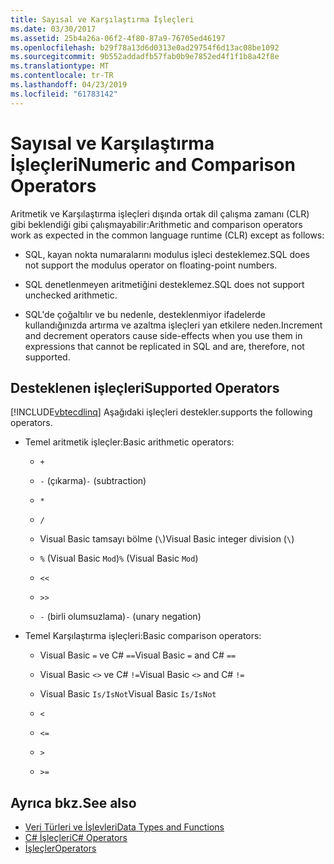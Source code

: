 ```yaml
---
title: Sayısal ve Karşılaştırma İşleçleri
ms.date: 03/30/2017
ms.assetid: 25b4a26a-06f2-4f80-87a9-76705ed46197
ms.openlocfilehash: b29f78a13d6d0313e0ad29754f6d13ac08be1092
ms.sourcegitcommit: 9b552addadfb57fab0b9e7852ed4f1f1b8a42f8e
ms.translationtype: MT
ms.contentlocale: tr-TR
ms.lasthandoff: 04/23/2019
ms.locfileid: "61783142"
---
```

# <a name="numeric-and-comparison-operators"></a><span data-ttu-id="7f2a0-102">Sayısal ve Karşılaştırma İşleçleri</span><span class="sxs-lookup"><span data-stu-id="7f2a0-102">Numeric and Comparison Operators</span></span>

<span data-ttu-id="7f2a0-103">Aritmetik ve Karşılaştırma işleçleri dışında ortak dil çalışma zamanı (CLR) gibi beklendiği gibi çalışmayabilir:</span><span class="sxs-lookup"><span data-stu-id="7f2a0-103">Arithmetic and comparison operators work as expected in the common language runtime (CLR) except as follows:</span></span>

- <span data-ttu-id="7f2a0-104">SQL, kayan nokta numaralarını modulus işleci desteklemez.</span><span class="sxs-lookup"><span data-stu-id="7f2a0-104">SQL does not support the modulus operator on floating-point numbers.</span></span>

- <span data-ttu-id="7f2a0-105">SQL denetlenmeyen aritmetiğini desteklemez.</span><span class="sxs-lookup"><span data-stu-id="7f2a0-105">SQL does not support unchecked arithmetic.</span></span>

- <span data-ttu-id="7f2a0-106">SQL'de çoğaltılır ve bu nedenle, desteklenmiyor ifadelerde kullandığınızda artırma ve azaltma işleçleri yan etkilere neden.</span><span class="sxs-lookup"><span data-stu-id="7f2a0-106">Increment and decrement operators cause side-effects when you use them in expressions that cannot be replicated in SQL and are, therefore, not supported.</span></span>

## <a name="supported-operators"></a><span data-ttu-id="7f2a0-107">Desteklenen işleçleri</span><span class="sxs-lookup"><span data-stu-id="7f2a0-107">Supported Operators</span></span>

[!INCLUDE[vbtecdlinq](../../../../../../includes/vbtecdlinq-md.md)] <span data-ttu-id="7f2a0-108">Aşağıdaki işleçleri destekler.</span><span class="sxs-lookup"><span data-stu-id="7f2a0-108">supports the following operators.</span></span>

- <span data-ttu-id="7f2a0-109">Temel aritmetik işleçler:</span><span class="sxs-lookup"><span data-stu-id="7f2a0-109">Basic arithmetic operators:</span></span>

  - `+`

  - <span data-ttu-id="7f2a0-110">`-` (çıkarma)</span><span class="sxs-lookup"><span data-stu-id="7f2a0-110">`-` (subtraction)</span></span>

  - `*`

  - `/`

  - <span data-ttu-id="7f2a0-111">Visual Basic tamsayı bölme (`\`)</span><span class="sxs-lookup"><span data-stu-id="7f2a0-111">Visual Basic integer division (`\`)</span></span>

  - <span data-ttu-id="7f2a0-112">`%` (Visual Basic `Mod`)</span><span class="sxs-lookup"><span data-stu-id="7f2a0-112">`%` (Visual Basic `Mod`)</span></span>

  - `<<`

  - `>>`

  - <span data-ttu-id="7f2a0-113">`-` (birli olumsuzlama)</span><span class="sxs-lookup"><span data-stu-id="7f2a0-113">`-` (unary negation)</span></span>

- <span data-ttu-id="7f2a0-114">Temel Karşılaştırma işleçleri:</span><span class="sxs-lookup"><span data-stu-id="7f2a0-114">Basic comparison operators:</span></span>

  - <span data-ttu-id="7f2a0-115">Visual Basic `=` ve C# `==`</span><span class="sxs-lookup"><span data-stu-id="7f2a0-115">Visual Basic `=` and C# `==`</span></span>

  - <span data-ttu-id="7f2a0-116">Visual Basic `<>` ve C# `!=`</span><span class="sxs-lookup"><span data-stu-id="7f2a0-116">Visual Basic `<>` and C# `!=`</span></span>

  - <span data-ttu-id="7f2a0-117">Visual Basic `Is/IsNot`</span><span class="sxs-lookup"><span data-stu-id="7f2a0-117">Visual Basic `Is/IsNot`</span></span>

  - `<`

  - `<=`

  - `>`

  - `>=`

## <a name="see-also"></a><span data-ttu-id="7f2a0-118">Ayrıca bkz.</span><span class="sxs-lookup"><span data-stu-id="7f2a0-118">See also</span></span>

- [<span data-ttu-id="7f2a0-119">Veri Türleri ve İşlevleri</span><span class="sxs-lookup"><span data-stu-id="7f2a0-119">Data Types and Functions</span></span>](../../../../../../docs/framework/data/adonet/sql/linq/data-types-and-functions.md)
- [<span data-ttu-id="7f2a0-120">C# İşleçleri</span><span class="sxs-lookup"><span data-stu-id="7f2a0-120">C# Operators</span></span>](../../../../../../docs/csharp/language-reference/operators/index.md)
- [<span data-ttu-id="7f2a0-121">İşleçler</span><span class="sxs-lookup"><span data-stu-id="7f2a0-121">Operators</span></span>](../../../../../visual-basic/language-reference/operators/index.md)
